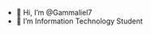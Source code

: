 - 👋 Hi, I’m @Gammaliel7
- 👀 I’m Information Technology Student 

<!---
Gammaliel7/Gammaliel7 is a ✨ special ✨ repository because its `README.md` (this file) appears on your GitHub profile.
You can click the Preview link to take a look at your changes.
--->
